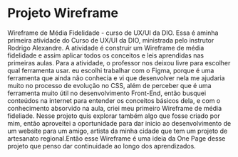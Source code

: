 # Projeto Wireframe 
 Wireframe de Média Fidelidade - curso de UX/UI da DIO.
 Essa é aminha primeira atividade do Curso de UX/UI da DIO, ministrada pelo instrutor Rodrigo Alexandre.
A atividade é construir um Wireframe de média fidelidade e assim aplicar todos os conceitos e leis aprendidas nas primeiras aulas.
Para a atividade, o professor nos deixou livre para escolher qual ferramenta usar. eu escolhi trabalhar com o Figma, porque é uma ferramenta que ainda não conhecia e vi que desenvolver nela me ajudaria muito no processo de evolução no CSS, além de perceber que é uma ferramenta muito útil no desenvolvimento Front-End, então busquei conteúdos na internet para entender os conceitos básicos dela, e com o conhecimento absorvido na aula, criei meu primeiro Wireframe de média fideliade. Nesse projeto quis explorar também algo que fosse criado por mim, então aproveitei a oportunidade para dar inicio ao desenvolvimento de um website para um amigo, artista da minha cidade que tem um projeto de artesanato regional.Então esse Wireframe é uma ideia da One Page desse projeto que penso dar continuidade ao longo dos aprendizados.
 
